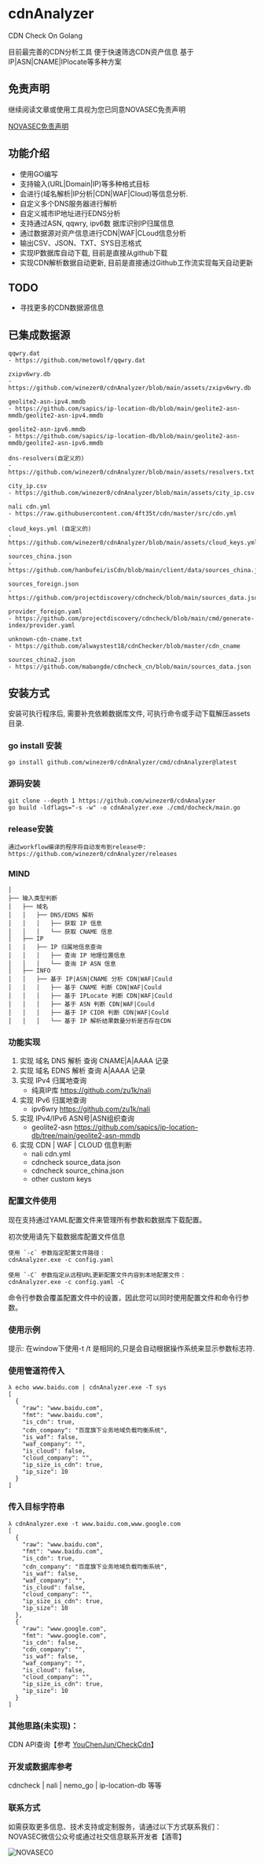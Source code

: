 # cdnAnalyzer
CDN Check On Golang

目前最完善的CDN分析工具 便于快速筛选CDN资产信息 基于IP|ASN|CNAME|IPlocate等多种方案

## 免责声明
继续阅读文章或使用工具视为您已同意NOVASEC免责声明

[NOVASEC免责声明](https://mp.weixin.qq.com/s/iRWRVxkYu7Fx5unxA34I7g)


## 功能介绍
- 使用GO编写
- 支持输入(URL|Domain|IP)等多种格式目标
- 会进行(域名解析|IP分析|CDN|WAF|Cloud)等信息分析.
- 自定义多个DNS服务器进行解析
- 自定义城市IP地址进行EDNS分析
- 支持通过ASN, qqwry, ipv6数 据库识别IP归属信息
- 通过数据源对资产信息进行CDN|WAF|CLoud信息分析
- 输出CSV、JSON、TXT、SYS日志格式
- 实现IP数据库自动下载, 目前是直接从github下载
- 实现CDN解析数据自动更新, 目前是直接通过Github工作流实现每天自动更新

## TODO
- 寻找更多的CDN数据源信息

## 已集成数据源
```
qqwry.dat
- https://github.com/metowolf/qqwry.dat

zxipv6wry.db
- https://github.com/winezer0/cdnAnalyzer/blob/main/assets/zxipv6wry.db

geolite2-asn-ipv4.mmdb
- https://github.com/sapics/ip-location-db/blob/main/geolite2-asn-mmdb/geolite2-asn-ipv4.mmdb

geolite2-asn-ipv6.mmdb
- https://github.com/sapics/ip-location-db/blob/main/geolite2-asn-mmdb/geolite2-asn-ipv6.mmdb

dns-resolvers(自定义的)
- https://github.com/winezer0/cdnAnalyzer/blob/main/assets/resolvers.txt

city_ip.csv
- https://github.com/winezer0/cdnAnalyzer/blob/main/assets/city_ip.csv 

nali cdn.yml
- https://raw.githubusercontent.com/4ft35t/cdn/master/src/cdn.yml

cloud_keys.yml (自定义的)
- https://github.com/winezer0/cdnAnalyzer/blob/main/assets/cloud_keys.yml

sources_china.json
- https://github.com/hanbufei/isCdn/blob/main/client/data/sources_china.json

sources_foreign.json
- https://github.com/projectdiscovery/cdncheck/blob/main/sources_data.json

provider_foreign.yaml
- https://github.com/projectdiscovery/cdncheck/blob/main/cmd/generate-index/provider.yaml

unknown-cdn-cname.txt
- https://github.com/alwaystest18/cdnChecker/blob/master/cdn_cname

sources_china2.json
- https://github.com/mabangde/cdncheck_cn/blob/main/sources_data.json
```

## 安装方式
安装可执行程序后, 需要补充依赖数据库文件, 可执行命令或手动下载解压assets目录.

### go install 安装
```
go install github.com/winezer0/cdnAnalyzer/cmd/cdnAnalyzer@latest
```

### 源码安装
```
git clone --depth 1 https://github.com/winezer0/cdnAnalyzer
go build -ldflags="-s -w" -o cdnAnalyzer.exe ./cmd/docheck/main.go
```

### release安装
```
通过workflow编译的程序将自动发布到release中:
https://github.com/winezer0/cdnAnalyzer/releases
```

### MIND
```
│
├── 输入类型判断
│   ├── 域名
│   │   ├── DNS/EDNS 解析
│   │   │   ├── 获取 IP 信息
│   │   │   └── 获取 CNAME 信息
│   ├── IP   
│   │   ├── IP 归属地信息查询
│   │   │   ├── 查询 IP 地理位置信息
│   │   │   └── 查询 IP ASN 信息
│   ├── INFO  
│   │   ├── 基于 IP|ASN|CNAME 分析 CDN|WAF|Could
│   │   │   ├── 基于 CNAME 判断 CDN|WAF|Could
│   │   │   ├── 基于 IPLocate 判断 CDN|WAF|Could
│   │   │   ├── 基于 ASN 判断 CDN|WAF|Could
│   │   │   ├── 基于 IP CIDR 判断 CDN|WAF|Could
│   │   │   └── 基于 IP 解析结果数量分析是否存在CDN

```

### 功能实现
1. 实现 域名 DNS 解析 查询 CNAME|A|AAAA 记录
2. 实现 域名 EDNS 解析 查询 A|AAAA 记录
3. 实现 IPv4 归属地查询
   - 纯真IP库 https://github.com/zu1k/nali
4. 实现 IPv6 归属地查询
   - ipv6wry https://github.com/zu1k/nali
5. 实现 IPv4/IPv6 ASN号|ASN组织查询
    - geolite2-asn https://github.com/sapics/ip-location-db/tree/main/geolite2-asn-mmdb
6. 实现 CDN | WAF | CLOUD 信息判断
   - nali cdn.yml
   - cdncheck  source_data.json
   - cdncheck  source_china.json
   - other custom keys


### 配置文件使用
现在支持通过YAML配置文件来管理所有参数和数据库下载配置。

初次使用请先下载数据库配置文件信息
```
使用 `-c` 参数指定配置文件路径： 
cdnAnalyzer.exe -c config.yaml

使用 `-C` 参数指定从远程URL更新配置文件内容到本地配置文件： 
cdnAnalyzer.exe -c config.yaml -C
```
命令行参数会覆盖配置文件中的设置，因此您可以同时使用配置文件和命令行参数。


### 使用示例
提示: 在window下使用-t /t 是相同的,只是会自动根据操作系统来显示参数标志符.

### 使用管道符传入
```
λ echo www.baidu.com | cdnAnalyzer.exe -T sys
[
  {
    "raw": "www.baidu.com",
    "fmt": "www.baidu.com",
    "is_cdn": true,
    "cdn_company": "百度旗下业务地域负载均衡系统",
    "is_waf": false,
    "waf_company": "",
    "is_cloud": false,
    "cloud_company": "",
    "ip_size_is_cdn": true,
    "ip_size": 10
  }
]

```
### 传入目标字符串
```
λ cdnAnalyzer.exe -t www.baidu.com,www.google.com
[
  {
    "raw": "www.baidu.com",
    "fmt": "www.baidu.com",
    "is_cdn": true,
    "cdn_company": "百度旗下业务地域负载均衡系统",
    "is_waf": false,
    "waf_company": "",
    "is_cloud": false,
    "cloud_company": "",
    "ip_size_is_cdn": true,
    "ip_size": 10
  },
  {
    "raw": "www.google.com",
    "fmt": "www.google.com",
    "is_cdn": false,
    "cdn_company": "",
    "is_waf": false,
    "waf_company": "",
    "is_cloud": false,
    "cloud_company": "",
    "ip_size_is_cdn": true,
    "ip_size": 10
  }
]
```


### 其他思路(未实现)：
CDN API查询【参考 [YouChenJun/CheckCdn](https://github.com/YouChenJun/CheckCdn)】


### 开发或数据库参考
cdncheck  | nali | nemo_go | ip-location-db 等等

### 联系方式
如需获取更多信息、技术支持或定制服务，请通过以下方式联系我们：
NOVASEC微信公众号或通过社交信息联系开发者【酒零】

![NOVASEC0](https://raw.githubusercontent.com/winezer0/mypics/refs/heads/main/NOVASEC0.jpg)


